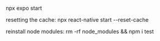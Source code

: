 npx expo start

resetting the cache:  npx react-native start --reset-cache

reinstall node modules: 
rm -rf node_modules && npm i
test
